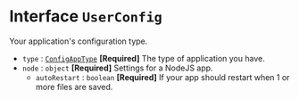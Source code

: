 # Interface `UserConfig`

Your application's configuration type.

-   `type` : [`ConfigAppType`](../enums/ConfigAppType.md) **[Required]** The type of application you have.
-   `node` : `object` **[Required]** Settings for a NodeJS app.
    -   `autoRestart` : `boolean` **[Required]** If your app should restart when 1 or more files are saved.
